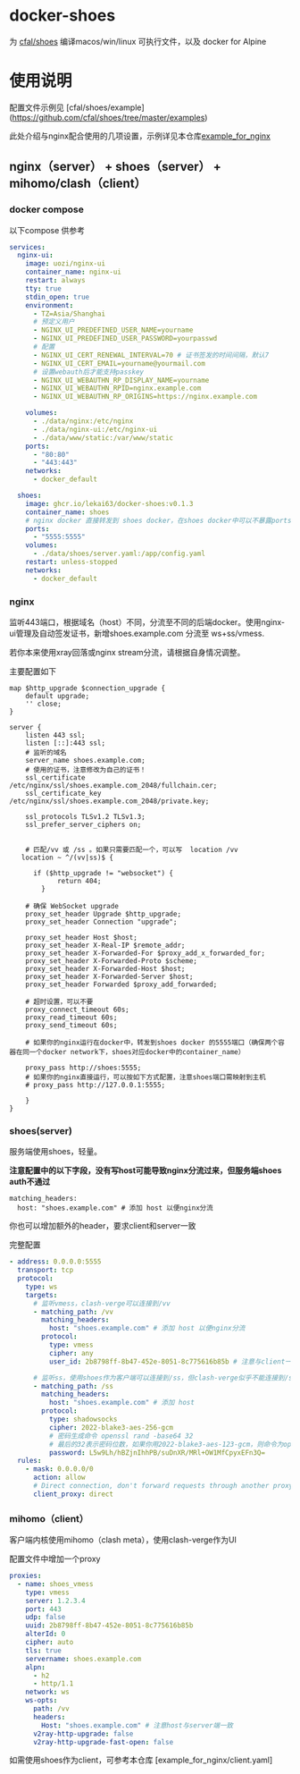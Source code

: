 # docker-shoes

为 [cfal/shoes](https://github.com/cfal/shoes) 编译macos/win/linux 可执行文件，以及 docker for Alpine

# 使用说明

配置文件示例见 [cfal/shoes/example] (https://github.com/cfal/shoes/tree/master/examples)

此处介绍与nginx配合使用的几项设置，示例详见本仓库[example_for_nginx](https://github.com/lekai63/docker-shoes/tree/master/example_for_nginx)

## nginx（server） + shoes（server） + mihomo/clash（client）

### docker compose

以下compose 供参考

```yml
services:
  nginx-ui:
    image: uozi/nginx-ui
    container_name: nginx-ui
    restart: always
    tty: true
    stdin_open: true
    environment:
      - TZ=Asia/Shanghai
      # 预定义用户
      - NGINX_UI_PREDEFINED_USER_NAME=yourname
      - NGINX_UI_PREDEFINED_USER_PASSWORD=yourpasswd
      # 配置
      - NGINX_UI_CERT_RENEWAL_INTERVAL=70 # 证书签发的时间间隔，默认7
      - NGINX_UI_CERT_EMAIL=yourname@yourmail.com
      # 设置webauth后才能支持passkey
      - NGINX_UI_WEBAUTHN_RP_DISPLAY_NAME=yourname
      - NGINX_UI_WEBAUTHN_RPID=nginx.example.com
      - NGINX_UI_WEBAUTHN_RP_ORIGINS=https://nginx.example.com

    volumes:
      - ./data/nginx:/etc/nginx
      - ./data/nginx-ui:/etc/nginx-ui
      - ./data/www/static:/var/www/static
    ports:
      - "80:80"
      - "443:443"
    networks:
      - docker_default

  shoes:
    image: ghcr.io/lekai63/docker-shoes:v0.1.3
    container_name: shoes
    # nginx docker 直接转发到 shoes docker，在shoes docker中可以不暴露ports到主机
    ports:
      - "5555:5555"
    volumes:
      - ./data/shoes/server.yaml:/app/config.yaml
    restart: unless-stopped
    networks:
      - docker_default
```

### nginx

监听443端口，根据域名（host）不同，分流至不同的后端docker。使用nginx-ui管理及自动签发证书，新增shoes.example.com 分流至 ws+ss/vmess.

若你本来使用xray回落或nginx stream分流，请根据自身情况调整。

主要配置如下

```
map $http_upgrade $connection_upgrade {
    default upgrade;
    '' close;
}

server {
    listen 443 ssl;
    listen [::]:443 ssl;
    # 监听的域名
    server_name shoes.example.com;
    # 使用的证书，注意修改为自己的证书！
    ssl_certificate /etc/nginx/ssl/shoes.example.com_2048/fullchain.cer;
    ssl_certificate_key /etc/nginx/ssl/shoes.example.com_2048/private.key;

    ssl_protocols TLSv1.2 TLSv1.3;
    ssl_prefer_server_ciphers on;


    # 匹配/vv 或 /ss 。如果只需要匹配一个，可以写  location /vv
   location ~ ^/(vv|ss)$ {

      if ($http_upgrade != "websocket") {
            return 404;
        }

    # 确保 WebSocket upgrade
    proxy_set_header Upgrade $http_upgrade;
    proxy_set_header Connection "upgrade";

    proxy_set_header Host $host;
    proxy_set_header X-Real-IP $remote_addr;
    proxy_set_header X-Forwarded-For $proxy_add_x_forwarded_for;
    proxy_set_header X-Forwarded-Proto $scheme;
    proxy_set_header X-Forwarded-Host $host;
    proxy_set_header X-Forwarded-Server $host;
    proxy_set_header Forwarded $proxy_add_forwarded;

    # 超时设置，可以不要
    proxy_connect_timeout 60s;
    proxy_read_timeout 60s;
    proxy_send_timeout 60s;

    # 如果你的nginx运行在docker中，转发到shoes docker 的5555端口（确保两个容器在同一个docker network下，shoes对应docker中的container_name）

    proxy_pass http://shoes:5555;
    # 如果你的nginx直接运行，可以按如下方式配置，注意shoes端口需映射到主机
    # proxy_pass http://127.0.0.1:5555;

    }
}

```

### shoes(server)

服务端使用shoes，轻量。

**注意配置中的以下字段，没有写host可能导致nginx分流过来，但服务端shoes auth不通过**

```
matching_headers:
  host: "shoes.example.com" # 添加 host 以便nginx分流
```

你也可以增加额外的header，要求client和server一致

完整配置

```yml
- address: 0.0.0.0:5555
  transport: tcp
  protocol:
    type: ws
    targets:
      # 监听vmess，clash-verge可以连接到/vv
      - matching_path: /vv
        matching_headers:
          host: "shoes.example.com" # 添加 host 以便nginx分流
        protocol:
          type: vmess
          cipher: any
          user_id: 2b8798ff-8b47-452e-8051-8c775616b85b # 注意与client一致

      # 监听ss，使用shoes作为客户端可以连接到/ss，但clash-verge似乎不能连接到/ss
      - matching_path: /ss
        matching_headers:
          host: "shoes.example.com" # 添加 host
        protocol:
          type: shadowsocks
          cipher: 2022-blake3-aes-256-gcm
          # 密码生成命令 openssl rand -base64 32
          # 最后的32表示密码位数，如果你用2022-blake3-aes-123-gcm，则命令为openssl rand -base64 16
          password: L5w9Lh/hBZjnIhhPB/suDnXR/MRl+OW1MfCpyxEFn3Q=
  rules:
    - mask: 0.0.0.0/0
      action: allow
      # Direct connection, don't forward requests through another proxy.
      client_proxy: direct
```

### mihomo（client）

客户端内核使用mihomo（clash meta），使用clash-verge作为UI

配置文件中增加一个proxy

```yml
proxies:
  - name: shoes_vmess
    type: vmess
    server: 1.2.3.4
    port: 443
    udp: false
    uuid: 2b8798ff-8b47-452e-8051-8c775616b85b
    alterId: 0
    cipher: auto
    tls: true
    servername: shoes.example.com
    alpn:
      - h2
      - http/1.1
    network: ws
    ws-opts:
      path: /vv
      headers:
        Host: "shoes.example.com" # 注意host与server端一致
      v2ray-http-upgrade: false
      v2ray-http-upgrade-fast-open: false
```

如需使用shoes作为client，可参考本仓库 [example_for_nginx/client.yaml]
